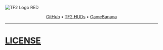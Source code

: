 ![TF2 Logo RED](https://github.com/user-attachments/assets/ab528ceb-97e2-43e6-8971-07c55c2e33c5)
<p align="center">
  <a href="https://github.com/LlamaGR1/Pre-Fortress-2-Main-Menu">GitHub</a> • <a href="https://tf2huds.dev/hud/Pre-Fortress-2-Main-Menu">TF2 HUDs</a> • <a href="https://gamebanana.com/wips/91028">GameBanana</a>
</p>

---

# [LICENSE](https://github.com/LlamaGR1/Pre-Fortress-2-Main-Menu/blob/main/LICENSE.md)
